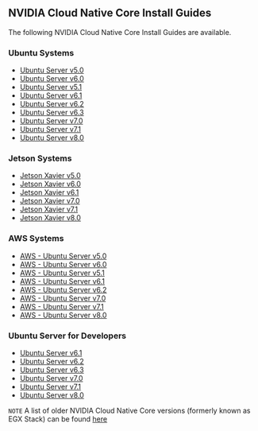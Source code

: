 ## NVIDIA Cloud Native Core Install Guides

The following NVIDIA Cloud Native Core Install Guides are available.
### Ubuntu Systems
- [Ubuntu Server v5.0](https://github.com/NVIDIA/cloud-native-core/blob/master/install-guides/Ubuntu_Server_v5.0.md)
- [Ubuntu Server v6.0](https://github.com/NVIDIA/cloud-native-core/blob/master/install-guides/Ubuntu_Server_v6.0.md)
- [Ubuntu Server v5.1](https://github.com/NVIDIA/cloud-native-core/blob/master/install-guides/Ubuntu_Server_v5.1.md)
- [Ubuntu Server v6.1](https://github.com/NVIDIA/cloud-native-core/blob/master/install-guides/Ubuntu_Server_v6.1.md)
- [Ubuntu Server v6.2](https://github.com/NVIDIA/cloud-native-core/blob/master/install-guides/Ubuntu_Server_v6.2.md)
- [Ubuntu Server v6.3](https://github.com/NVIDIA/cloud-native-core/blob/master/install-guides/Ubuntu_Server_v6.3.md)
- [Ubuntu Server v7.0](https://github.com/NVIDIA/cloud-native-core/blob/master/install-guides/Ubuntu_Server_v7.0.md)
- [Ubuntu Server v7.1](https://github.com/NVIDIA/cloud-native-core/blob/master/install-guides/Ubuntu_Server_v7.1.md)
- [Ubuntu Server v8.0](https://github.com/NVIDIA/cloud-native-core/blob/master/install-guides/Ubuntu_Server_v8.0.md)

### Jetson Systems
- [Jetson Xavier v5.0](https://github.com/NVIDIA/cloud-native-core/blob/master/install-guides/Jetson_Xavier_v5.0.md)
- [Jetson Xavier v6.0](https://github.com/NVIDIA/cloud-native-core/blob/master/install-guides/Jetson_Xavier_v6.0.md)
- [Jetson Xavier v6.1](https://github.com/NVIDIA/cloud-native-core/blob/master/install-guides/Jetson_Xavier_v6.1.md)
- [Jetson Xavier v7.0](https://github.com/NVIDIA/cloud-native-core/blob/master/install-guides/Jetson_Xavier_v7.0.md)
- [Jetson Xavier v7.1](https://github.com/NVIDIA/cloud-native-core/blob/master/install-guides/Jetson_Xavier_v7.1.md)
- [Jetson Xavier v8.0](https://github.com/NVIDIA/cloud-native-core/blob/master/install-guides/Jetson_Xavier_v8.0.md)

### AWS Systems
- [AWS - Ubuntu Server v5.0](https://github.com/NVIDIA/cloud-native-core/blob/master/install-guides/AWS_Ubuntu_Server_v5.0.md)
- [AWS - Ubuntu Server v6.0](https://github.com/NVIDIA/cloud-native-core/blob/master/install-guides/AWS_Ubuntu_Server_v6.0.md)
- [AWS - Ubuntu Server v5.1](https://github.com/NVIDIA/cloud-native-core/blob/master/install-guides/AWS_Ubuntu_Server_v5.1.md)
- [AWS - Ubuntu Server v6.1](https://github.com/NVIDIA/cloud-native-core/blob/master/install-guides/AWS_Ubuntu_Server_v6.1.md)
- [AWS - Ubuntu Server v6.2](https://github.com/NVIDIA/cloud-native-core/blob/master/install-guides/AWS_Ubuntu_Server_v6.2.md)
- [AWS - Ubuntu Server v7.0](https://github.com/NVIDIA/cloud-native-core/blob/master/install-guides/AWS_Ubuntu_Server_v7.0.md)
- [AWS - Ubuntu Server v7.1](https://github.com/NVIDIA/cloud-native-core/blob/master/install-guides/AWS_Ubuntu_Server_v7.1.md)
- [AWS - Ubuntu Server v8.0](https://github.com/NVIDIA/cloud-native-core/blob/master/install-guides/AWS_Ubuntu_Server_v8.0.md)

### Ubuntu Server for Developers
- [Ubuntu Server v6.1](https://github.com/NVIDIA/cloud-native-core/blob/master/install-guides/Ubuntu_Server_Developer_v6.1.md)
- [Ubuntu Server v6.2](https://github.com/NVIDIA/cloud-native-core/blob/master/install-guides/Ubuntu_Server_Developer_v6.2.md)
- [Ubuntu Server v6.3](https://github.com/NVIDIA/cloud-native-core/blob/master/install-guides/Ubuntu_Server_Developer_v6.3.md)
- [Ubuntu Server v7.0](https://github.com/NVIDIA/cloud-native-core/blob/master/install-guides/Ubuntu_Server_Developer_v7.0.md)
- [Ubuntu Server v7.1](https://github.com/NVIDIA/cloud-native-core/blob/master/install-guides/Ubuntu_Server_Developer_v7.1.md)
- [Ubuntu Server v8.0](https://github.com/NVIDIA/cloud-native-core/blob/master/install-guides/Ubuntu_Server_Developer_v8.0.md)


`NOTE`
A list of older NVIDIA Cloud Native Core versions (formerly known as EGX Stack) can be found [here](https://github.com/NVIDIA/cloud-native-core/blob/master/install-guides/older_versions/readme.md)
